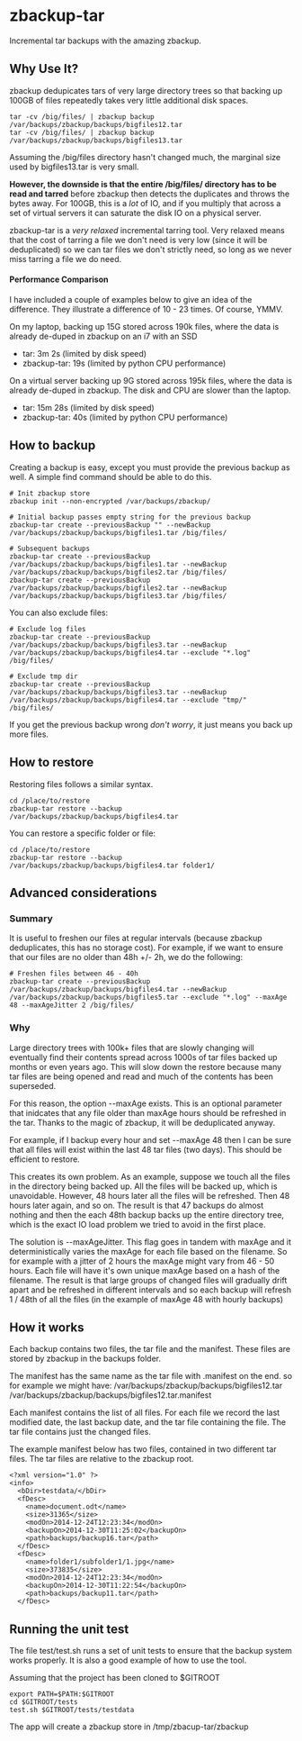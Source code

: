 zbackup-tar
===========

Incremental tar backups with the amazing zbackup.

## Why Use It?
zbackup dedupicates tars of very large directory trees so that backing up 100GB of files repeatedly takes very little additional disk spaces.
````
tar -cv /big/files/ | zbackup backup /var/backups/zbackup/backups/bigfiles12.tar
tar -cv /big/files/ | zbackup backup /var/backups/zbackup/backups/bigfiles13.tar
````
Assuming the /big/files directory hasn't changed much, the marginal size used by bigfiles13.tar is very small.

**However, the downside is that the entire /big/files/ directory has to be read and tarred** before zbackup then detects the duplicates and throws the bytes away.  For 100GB, this is a *lot* of IO, and if you multiply that across a set of virtual servers it can saturate the disk IO on a physical server.

zbackup-tar is a *very relaxed* incremental tarring tool.  Very relaxed means that the cost of tarring a file we don't need is very low (since it will be deduplicated) so we can tar files we don't strictly need, so long as we never miss tarring a file we do need.

#### Performance Comparison
I have included a couple of examples below to give an idea of the difference.  They illustrate a difference of 10 - 23 times.  Of course, YMMV.

On my laptop, backing up 15G stored across 190k files, where the data is already de-duped in zbackup on an i7 with an SSD
* tar: 3m 2s (limited by disk speed)
* zbackup-tar: 19s (limited by python CPU performance)

On a virtual server backing up 9G stored across 195k files, where the data is already de-duped in zbackup.  The disk and CPU are slower than the laptop.
* tar: 15m 28s (limited by disk speed)
* zbackup-tar: 40s (limited by python CPU performance)


## How to backup
Creating a backup is easy, except you must provide the previous backup as well.  A simple find command should be able to do this.
````
# Init zbackup store
zbackup init --non-encrypted /var/backups/zbackup/

# Initial backup passes empty string for the previous backup
zbackup-tar create --previousBackup "" --newBackup /var/backups/zbackup/backups/bigfiles1.tar /big/files/

# Subsequent backups
zbackup-tar create --previousBackup /var/backups/zbackup/backups/bigfiles1.tar --newBackup /var/backups/zbackup/backups/bigfiles2.tar /big/files/
zbackup-tar create --previousBackup /var/backups/zbackup/backups/bigfiles2.tar --newBackup /var/backups/zbackup/backups/bigfiles3.tar /big/files/
````

You can also exclude files:
````
# Exclude log files
zbackup-tar create --previousBackup /var/backups/zbackup/backups/bigfiles3.tar --newBackup /var/backups/zbackup/backups/bigfiles4.tar --exclude "*.log" /big/files/

# Exclude tmp dir
zbackup-tar create --previousBackup /var/backups/zbackup/backups/bigfiles3.tar --newBackup /var/backups/zbackup/backups/bigfiles4.tar --exclude "tmp/" /big/files/

````

If you get the previous backup wrong *don't worry*, it just means you back up more files.

## How to restore
Restoring files follows a similar syntax.

````
cd /place/to/restore
zbackup-tar restore --backup /var/backups/zbackup/backups/bigfiles4.tar
````

You can restore a specific folder or file:
````
cd /place/to/restore
zbackup-tar restore --backup /var/backups/zbackup/backups/bigfiles4.tar folder1/
````

## Advanced considerations
### Summary
It is useful to freshen our files at regular intervals (because zbackup deduplicates, this has no storage cost).  For example, if we want to ensure that our files are no older than 48h +/- 2h, we do the following:

````
# Freshen files between 46 - 40h
zbackup-tar create --previousBackup /var/backups/zbackup/backups/bigfiles4.tar --newBackup /var/backups/zbackup/backups/bigfiles5.tar --exclude "*.log" --maxAge 48 --maxAgeJitter 2 /big/files/

````

### Why
Large directory trees with 100k+ files that are slowly changing will eventually find their contents spread across 1000s of tar files backed up months or even years ago.  This will slow down the restore because many tar files are being opened and read and much of the contents has been superseded.

For this reason, the option --maxAge exists.  This is an optional parameter that inidcates that any file older than maxAge hours should be refreshed in the tar.  Thanks to the magic of zbackup, it will be deduplicated anyway.

For example, if I backup every hour and set --maxAge 48 then I can be sure that all files will exist within the last 48 tar files (two days).  This should be efficient to restore.

This creates its own problem.  As an example, suppose we touch all the files in the directory being backed up.  All the files will be backed up, which is unavoidable.  However, 48 hours later all the files will be refreshed.  Then 48 hours later again, and so on.  The result is that 47 backups do almost nothing and then the each 48th backup backs up the entire directory tree, which is the exact IO load problem we tried to avoid in the first place.

The solution is --maxAgeJitter.  This flag goes in tandem with maxAge and it deterministically varies the maxAge for each file based on the filename.  So for example with a jitter of 2 hours the maxAge might vary from 46 - 50 hours.  Each file will have it's own unique maxAge based on a hash of the filename.  The result is that large groups of changed files will gradually drift apart and be refreshed in different intervals and so each backup will refresh 1 / 48th of all the files (in the example of maxAge 48 with hourly backups)


## How it works
Each backup contains two files, the tar file and the manifest.  These files are stored by zbackup in the backups folder.

The manifest has the same name as the tar file with .manifest on the end.  so for example we might have:
/var/backups/zbackup/backups/bigfiles12.tar
/var/backups/zbackup/backups/bigfiles12.tar.manifest

Each manifest contains the list of all files.  For each file we record the last modified date, the last backup date, and the tar file containing the file.  The tar file contains just the changed files.

The example manifest below has two files, contained in two different tar files.  The tar files are relative to the zbackup root.
````
<?xml version="1.0" ?>
<info>
  <bDir>testdata/</bDir>
  <fDesc>
    <name>document.odt</name>
    <size>31365</size>
    <modOn>2014-12-24T12:23:34</modOn>
    <backupOn>2014-12-30T11:25:02</backupOn>
    <path>backups/backup16.tar</path>
  </fDesc>
  <fDesc>
    <name>folder1/subfolder1/1.jpg</name>
    <size>373835</size>
    <modOn>2014-12-24T12:23:34</modOn>
    <backupOn>2014-12-30T11:22:54</backupOn>
    <path>backups/backup11.tar</path>
  </fDesc>
````

## Running the unit test
The file test/test.sh runs a set of unit tests to ensure that the backup system works properly.  It is also a good example of how to use the tool.

Assuming that the project has been cloned to $GITROOT
````
export PATH=$PATH:$GITROOT
cd $GITROOT/tests
test.sh $GITROOT/tests/testdata
````

The app will create a zbackup store in /tmp/zbacup-tar/zbackup


